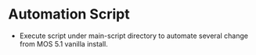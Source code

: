 Automation Script
===
* Execute script under main-script directory to automate several change from MOS 5.1 vanilla install.